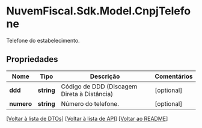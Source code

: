 # NuvemFiscal.Sdk.Model.CnpjTelefone
Telefone do estabelecimento.

## Propriedades

Nome | Tipo | Descrição | Comentários
------------ | ------------- | ------------- | -------------
**ddd** | **string** | Código de DDD (Discagem Direta à Distância) | [optional] 
**numero** | **string** | Número do telefone. | [optional] 

[[Voltar à lista de DTOs]](../README.md#documentation-for-models) [[Voltar à lista de API]](../README.md#documentation-for-api-endpoints) [[Voltar ao README]](../README.md)

